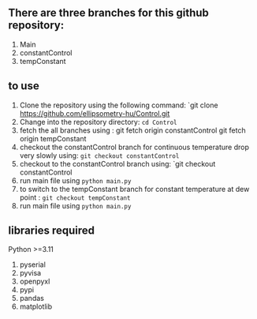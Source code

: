 ## There are three branches for this github repository:
1. Main
2. constantControl
3. tempConstant

## to use
1. Clone the repository using the following command: `git clone https://github.com/ellipsometry-hu/Control.git
2. Change into the repository directory: `cd Control`
3. fetch the all branches using : git fetch origin constantControl
                                  git fetch origin tempConstant
4. checkout the constantControl branch for continuous temperature drop very slowly using: `git checkout constantControl`  
4. checkout to the constantControl branch using: `git checkout constantControl
5. run main file using `python main.py `
6. to switch to the tempConstant branch for constant temperature at dew point : `git checkout tempConstant`
7. run main file using `python main.py `

## libraries required
Python >=3.11
1. pyserial
2. pyvisa
3. openpyxl
4. pypi
5. pandas
6. matplotlib
